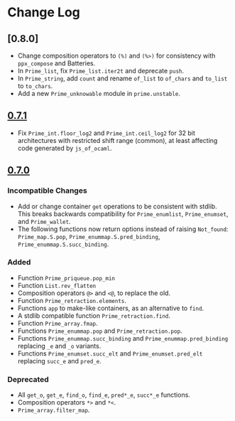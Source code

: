 # Change Log

## [0.8.0]

- Change composition operators to `(%)` and `(%>)` for consistency with
  `ppx_compose` and Batteries.
- In `Prime_list`, fix `Prime_list.iter2t` and deprecate `push`.
- In `Prime_string`, add `count` and rename `of_list` to `of_chars` and
  `to_list` to `to_chars`.
- Add a new `Prime_unknowable` module in `prime.unstable`.

## [0.7.1]

- Fix `Prime_int.floor_log2` and `Prime_int.ceil_log2` for 32 bit
  architectures with restricted shift range (common), at least affecting
  code generated by `js_of_ocaml`.

## [0.7.0]

### Incompatible Changes
- Add or change container `get` operations to be consistent with stdlib.
  This breaks backwards compatibility for `Prime_enumlist`, `Prime_enumset`,
  and `Prime_wallet`.
- The following functions now return options instead of raising `Not_found`:
  `Prime_map.S.pop`,
  `Prime_enummap.S.pred_binding`, `Prime_enummap.S.succ_binding`.

### Added
- Function `Prime_priqueue.pop_min`
- Function `List.rev_flatten`
- Composition operators `@>` and `<@`, to replace the old.
- Function `Prime_retraction.elements`.
- Functions `app` to make-like containers, as an alternative to `find`.
- A stdlib compatible function `Prime_retraction.find`.
- Function `Prime_array.fmap`.
- Functions `Prime_enummap.pop` and `Prime_retraction.pop`.
- Functions `Prime_enummap.succ_binding` and `Prime_enummap.pred_binding`
  replacing `_e` and `_o` variants.
- Functions `Prime_enumset.succ_elt` and `Prime_enumset.pred_elt` replacing
  `succ_e` and `pred_e`.

### Deprecated
- All `get_o`, `get_e`, `find_o`, `find_e`, `pred*_e`, `succ*_e` functions.
- Composition operators `*>` and `*<`.
- `Prime_array.filter_map`.

[0.7.1]: https://github.com/paurkedal/ocaml-prime/compare/0.7.0...0.7.1
[0.7.0]: https://github.com/paurkedal/ocaml-prime/compare/0.6.9...0.7.0
